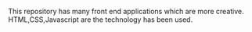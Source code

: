 This repository has many front end applications which are more creative. HTML,CSS,Javascript are the technology has been used.
